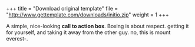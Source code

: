 +++
title = "Download original template"
file = "http://www.gettemplate.com/downloads/initio.zip"
weight = 1
+++

A simple, nice-looking **call to action box**. Boxing is about respect. getting it for yourself, and taking it away from the other guy. no, this is mount everest-.

